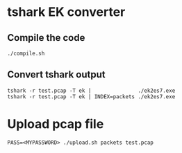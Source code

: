 # tshark EK converter

## Compile the code
```
./compile.sh
```

## Convert tshark output
```
tshark -r test.pcap -T ek |               ./ek2es7.exe
tshark -r test.pcap -T ek | INDEX=packets ./ek2es7.exe
```

# Upload pcap file
```
PASS=<MYPASSWORD> ./upload.sh packets test.pcap
```

